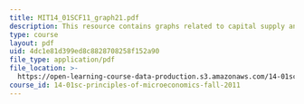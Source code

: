 ```yaml
---
title: MIT14_01SCF11_graph21.pdf
description: This resource contains graphs related to capital supply and markets I.
type: course
layout: pdf
uid: 4dc1e81d399ed8c8828708258f152a90
file_type: application/pdf
file_location: >-
  https://open-learning-course-data-production.s3.amazonaws.com/14-01sc-principles-of-microeconomics-fall-2011/4dc1e81d399ed8c8828708258f152a90_MIT14_01SCF11_graph21.pdf
course_id: 14-01sc-principles-of-microeconomics-fall-2011
---
```

